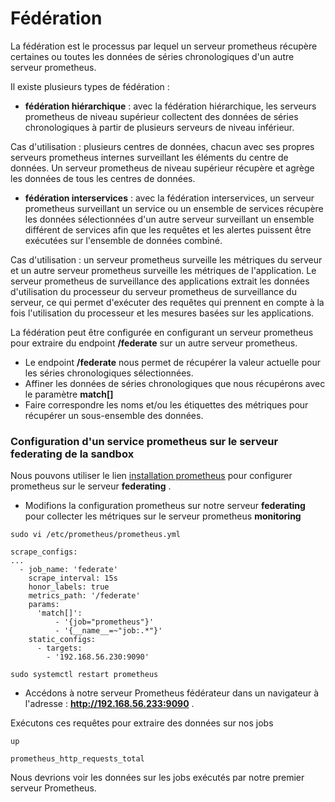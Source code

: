 # Fédération

La fédération est le processus par lequel un serveur prometheus récupère certaines ou toutes les données de séries chronologiques d'un autre serveur prometheus.

Il existe plusieurs types de fédération :

- **fédération hiérarchique** : avec la fédération hiérarchique, les serveurs prometheus de niveau supérieur collectent des données de séries chronologiques à partir de plusieurs serveurs de niveau inférieur.

Cas d'utilisation : plusieurs centres de données, chacun avec ses propres serveurs prometheus internes surveillant les éléments du centre de données. Un serveur prometheus de niveau supérieur récupère et agrège les données de tous les centres de données.

- **fédération interservices** : avec la fédération interservices, un serveur prometheus surveillant un service ou un ensemble de services récupère les données sélectionnées d'un autre serveur surveillant un ensemble différent de services afin que les requêtes et les alertes puissent être exécutées sur l'ensemble de données combiné.

Cas d'utilisation : un serveur prometheus surveille les métriques du serveur et un autre serveur prometheus surveille les métriques de l'application. Le serveur prometheus de surveillance des applications extrait les données d'utilisation du processeur du serveur prometheus de surveillance du serveur, ce qui permet d'exécuter des requêtes qui prennent en compte à la fois l'utilisation du processeur et les mesures basées sur les applications.

La fédération peut être configurée en configurant un serveur prometheus pour extraire du endpoint **/federate** sur un autre serveur prometheus.

- Le endpoint **/federate** nous permet de récupérer la valeur actuelle pour les séries chronologiques sélectionnées.
- Affiner les données de séries chronologiques que nous récupérons avec le paramètre **match[]**
- Faire correspondre les noms et/ou les étiquettes des métriques pour récupérer un sous-ensemble des données.

### Configuration d'un service prometheus sur le serveur federating de la sandbox

Nous pouvons utiliser le lien [installation prometheus](../1-installation-et-configuration/1-installation-de-prometheus.md) pour configurer prometheus sur le serveur **federating** .

- Modifions la configuration prometheus sur notre serveur **federating** pour collecter les métriques sur le serveur prometheus **monitoring**

```
sudo vi /etc/prometheus/prometheus.yml
```

```
scrape_configs:
...
  - job_name: 'federate'
    scrape_interval: 15s
    honor_labels: true
    metrics_path: '/federate'
    params:
      'match[]':
          - '{job="prometheus"}'
          - '{__name__=~"job:.*"}'
    static_configs:
      - targets:
        - '192.168.56.230:9090'
```

```
sudo systemctl restart prometheus
```

- Accédons à notre serveur Prometheus fédérateur dans un navigateur à l'adresse : **http://192.168.56.233:9090** .

Exécutons ces requêtes pour extraire des données sur nos jobs

```
up

prometheus_http_requests_total
```

Nous devrions voir les données sur les jobs exécutés par notre premier serveur Prometheus.